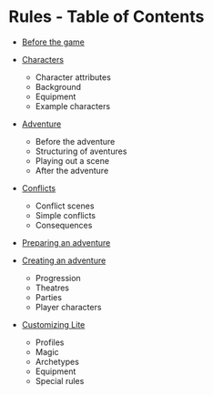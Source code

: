 # Rules - Table of Contents

- [Before the game](./01_BeforeTheGame.md)
- [Characters](./02_Characters.md)

  - Character attributes
  - Background
  - Equipment
  - Example characters

- [Adventure](./03_Adventure.md)

  - Before the adventure
  - Structuring of aventures
  - Playing out a scene
  - After the adventure

- [Conflicts](./04_Conflicts.md)

  - Conflict scenes
  - Simple conflicts
  - Consequences

- [Preparing an adventure](./05_PreparingAdventures.md)
- [Creating an adventure](./06_CreateAdventures.md)

  - Progression
  - Theatres
  - Parties
  - Player characters

- [Customizing Lite](./07_CustomizingLite.md)
  - Profiles
  - Magic
  - Archetypes
  - Equipment
  - Special rules
